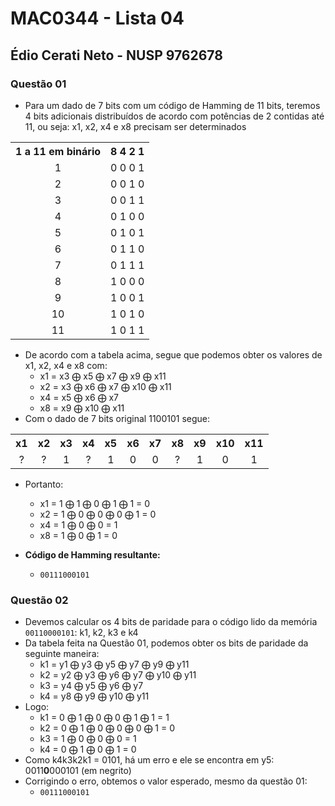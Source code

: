 # MAC0344 - Lista 04
## Édio Cerati Neto - NUSP 9762678

### Questão 01
* Para um dado de 7 bits com um código de Hamming de 11 bits, teremos 4 bits adicionais distribuídos de acordo com potências de 2 contidas até 11, ou seja: x1, x2, x4 e x8 precisam ser determinados
<table style="text-align:center">
    <tr>
        <th>1 a 11 em binário</th>
        <th>8 4 2 1</th>
    </tr>
        <td>1</td>
        <td>0 0 0 1</td>
    <tr>
    </tr>
        <td>2</td>
        <td>0 0 1 0</td>
    <tr>
        <td>3</td>
        <td>0 0 1 1</td>
    </tr>
    <tr>
        <td>4</td>
        <td>0 1 0 0</td>
    </tr>
    <tr>
        <td>5</td>
        <td>0 1 0 1</td>
    </tr>
    <tr>
        <td>6</td>
        <td>0 1 1 0</td>
    </tr>
    <tr>
        <td>7</td>
        <td>0 1 1 1</td>
    </tr>
    <tr>
        <td>8</td>
        <td>1 0 0 0</td>
    </tr>
    <tr>
        <td>9</td>
        <td>1 0 0 1</td>
    </tr>
    <tr>
        <td>10</td>
        <td>1 0 1 0</td>
    </tr>
    <tr>
        <td>11</td>
        <td>1 0 1 1</td>
    </tr>
</table>

* De acordo com a tabela acima, segue que podemos obter os valores de x1, x2, x4 e x8 com:
    * x1 = x3 &xoplus; x5 &xoplus; x7 &xoplus; x9 &xoplus; x11
    * x2 = x3 &xoplus; x6 &xoplus; x7 &xoplus; x10 &xoplus; x11
    * x4 = x5 &xoplus; x6 &xoplus; x7
    * x8 = x9 &xoplus; x10 &xoplus; x11
* Com o dado de 7 bits original 1100101 segue:
<table style="text-align:center">
    <tr>
        <th>x1</th>
        <th>x2</th>
        <th>x3</th>
        <th>x4</th>
        <th>x5</th>
        <th>x6</th>
        <th>x7</th>
        <th>x8</th>
        <th>x9</th>
        <th>x10</th>
        <th>x11</th>
    </tr>
    <tr>
        <td>?</td>
        <td>?</td>
        <td>1</td>
        <td>?</td>
        <td>1</td>
        <td>0</td>
        <td>0</td>
        <td>?</td>
        <td>1</td>
        <td>0</td>
        <td>1</td>
    </tr>
</table>

* Portanto:
    * x1 = 1 &xoplus; 1 &xoplus; 0 &xoplus; 1 &xoplus; 1 = 0
    * x2 = 1 &xoplus; 0 &xoplus; 0 &xoplus; 0 &xoplus; 1 = 0
    * x4 = 1 &xoplus; 0 &xoplus; 0  = 1
    * x8 = 1 &xoplus; 0 &xoplus; 1 = 0

* **Código de Hamming resultante:**
    * `00111000101`


### Questão 02
* Devemos calcular os 4 bits de paridade para o código lido da memória `00110000101`: k1, k2, k3 e k4
* Da tabela feita na Questão 01, podemos obter os bits de paridade da seguinte maneira:
    * k1 = y1 &xoplus; y3 &xoplus; y5 &xoplus; y7 &xoplus; y9 &xoplus; y11
    * k2 = y2 &xoplus; y3 &xoplus; y6 &xoplus; y7 &xoplus; y10 &xoplus; y11
    * k3 = y4 &xoplus; y5 &xoplus; y6 &xoplus; y7
    * k4 = y8 &xoplus; y9 &xoplus; y10 &xoplus; y11
* Logo:
    * k1 = 0 &xoplus; 1 &xoplus; 0 &xoplus; 0 &xoplus; 1 &xoplus; 1 = 1
    * k2 = 0 &xoplus; 1 &xoplus; 0 &xoplus; 0 &xoplus; 0 &xoplus; 1 = 0
    * k3 = 1 &xoplus; 0 &xoplus; 0 &xoplus; 0 = 1
    * k4 = 0 &xoplus; 1 &xoplus; 0 &xoplus; 1 = 0
* Como k4k3k2k1 = 0101, há um erro e ele se encontra em y5: 0011**0**000101 (em negrito)
* Corrigindo o erro, obtemos o valor esperado, mesmo da questão 01:
    * `00111000101`
